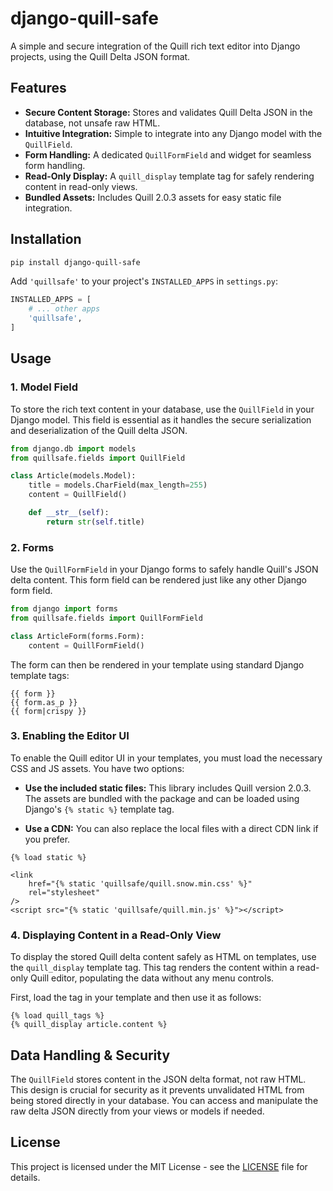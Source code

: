 # django-quill-safe

A simple and secure integration of the Quill rich text editor into Django projects, using the Quill Delta JSON format.

## Features

* **Secure Content Storage:** Stores and validates Quill Delta JSON in the database, not unsafe raw HTML.
* **Intuitive Integration:** Simple to integrate into any Django model with the `QuillField`.
* **Form Handling:** A dedicated `QuillFormField` and widget for seamless form handling.
* **Read-Only Display:** A `quill_display` template tag for safely rendering content in read-only views.
* **Bundled Assets:** Includes Quill 2.0.3 assets for easy static file integration.

## Installation

```bash
pip install django-quill-safe
````

Add `'quillsafe'` to your project's `INSTALLED_APPS` in `settings.py`:

```python
INSTALLED_APPS = [
    # ... other apps
    'quillsafe',
]
```

## Usage

### 1\. Model Field

To store the rich text content in your database, use the `QuillField` in your Django model. This field is essential as it handles the secure serialization and deserialization of the Quill delta JSON.

```python
from django.db import models
from quillsafe.fields import QuillField

class Article(models.Model):
    title = models.CharField(max_length=255)
    content = QuillField()

    def __str__(self):
        return str(self.title)
```

### 2\. Forms

Use the `QuillFormField` in your Django forms to safely handle Quill's JSON delta content. This form field can be rendered just like any other Django form field.

```python
from django import forms
from quillsafe.fields import QuillFormField

class ArticleForm(forms.Form):
    content = QuillFormField()
```

The form can then be rendered in your template using standard Django template tags:

```django
{{ form }}
{{ form.as_p }}
{{ form|crispy }}
```

### 3\. Enabling the Editor UI

To enable the Quill editor UI in your templates, you must load the necessary CSS and JS assets. You have two options:

  * **Use the included static files:** This library includes Quill version 2.0.3. The assets are bundled with the package and can be loaded using Django's `{% static %}` template tag.

  * **Use a CDN:** You can also replace the local files with a direct CDN link if you prefer.

<!-- end list -->

```django
{% load static %}

<link
    href="{% static 'quillsafe/quill.snow.min.css' %}"
    rel="stylesheet"
/>
<script src="{% static 'quillsafe/quill.min.js' %}"></script>
```

### 4\. Displaying Content in a Read-Only View

To display the stored Quill delta content safely as HTML on templates, use the `quill_display` template tag. This tag renders the content within a read-only Quill editor, populating the data without any menu controls.

First, load the tag in your template and then use it as follows:

```django
{% load quill_tags %}
{% quill_display article.content %}
```

## Data Handling & Security

The `QuillField` stores content in the JSON delta format, not raw HTML. This design is crucial for security as it prevents unvalidated HTML from being stored directly in your database. You can access and manipulate the raw delta JSON directly from your views or models if needed.

## License

[](https://opensource.org/licenses/MIT)

This project is licensed under the MIT License - see the [LICENSE](LICENSE) file for details.

```
```
